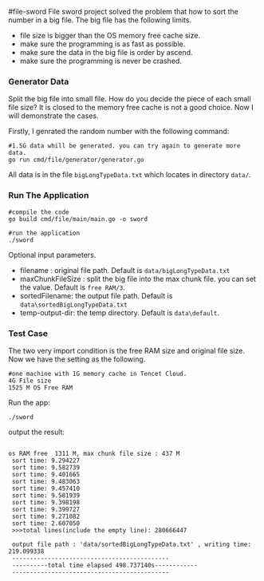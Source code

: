 #file-sword
File sword project solved the problem that how to sort the number in a big file. The big file has the following limits.

- file size is bigger than the OS memory free cache size.
- make sure the programming is as fast as possible.
- make sure the data in the big file is order by ascend.
- make sure the programming is never be crashed.

### Generator Data
Split the big file into small file. How do you decide the piece of each small file size?
It is closed to the memory free cache is not a good choice. Now I will demonstrate the cases.

Firstly, I genrated the random number with the following command:

```
#1.5G data whill be generated. you can try again to generate more data.
go run cmd/file/generator/generator.go

```

All data is in the file `bigLongTypeData.txt` which locates in directory `data/`.

### Run The Application

```shell script
#compile the code
go build cmd/file/main/main.go -o sword

#run the application
./sword
```

Optional input parameters.

- filename : original file path. Default is `data/bigLongTypeData.txt`
- maxChunkFileSize : split the big file into the max chunk file. you can set the value. Default is `free RAM/3`.
- sortedFilename: the output file path. Default is `data\sortedBigLongTypeData.txt`
- temp-output-dir: the temp directory. Default is `data\default`.

### Test Case

The two very import condition is the free RAM size and original file size. Now we have the setting as the following.

```
#one machine with 1G memory cache in Tencet Cloud.
4G File size   
1525 M OS Free RAM
```

Run the app:
```
./sword
```

output the result:
```

os RAM free  1311 M, max chunk file size : 437 M
 sort time: 9.294227 
 sort time: 9.582739 
 sort time: 9.401665 
 sort time: 9.483063 
 sort time: 9.457410 
 sort time: 9.581939 
 sort time: 9.398198 
 sort time: 9.399727 
 sort time: 9.271082 
 sort time: 2.607050 
 >>>total lines(include the empty line): 280666447 
 
 output file path : 'data/sortedBigLongTypeData.txt' , writing time: 219.099338 
 --------------------------------------------
 ----------total time elapsed 498.737140s------------
 --------------------------------------------
```

